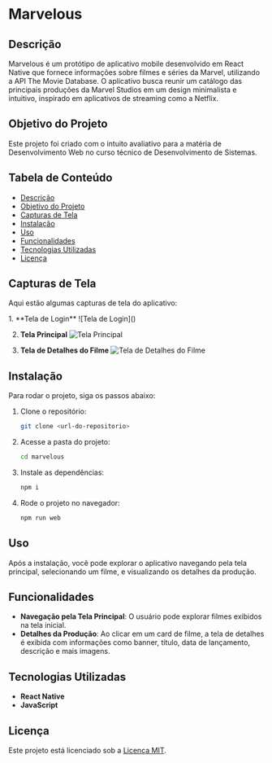 # Marvelous

## Descrição
Marvelous é um protótipo de aplicativo mobile desenvolvido em React Native que fornece informações sobre filmes e séries da Marvel, utilizando a API The Movie Database. O aplicativo busca reunir um catálogo das principais produções da Marvel Studios em um design minimalista e intuitivo, inspirado em aplicativos de streaming como a Netflix.

## Objetivo do Projeto
Este projeto foi criado com o intuito avaliativo para a matéria de Desenvolvimento Web no curso técnico de Desenvolvimento de Sistemas.

## Tabela de Conteúdo
- [Descrição](#descrição)
- [Objetivo do Projeto](#objetivo-do-projeto)
- [Capturas de Tela](#capturas-de-tela)
- [Instalação](#instalação)
- [Uso](#uso)
- [Funcionalidades](#funcionalidades)
- [Tecnologias Utilizadas](#tecnologias-utilizadas)
- [Licença](#licença)

## Capturas de Tela
Aqui estão algumas capturas de tela do aplicativo:
<div>
1. **Tela de Login**
   ![Tela de Login]()

2. **Tela Principal**
   ![Tela Principal]()

3. **Tela de Detalhes do Filme**
   ![Tela de Detalhes do Filme]()
</div>

## Instalação
Para rodar o projeto, siga os passos abaixo:

1. Clone o repositório:
   ```bash
   git clone <url-do-repositorio>
   ```

2. Acesse a pasta do projeto:
   ```bash
   cd marvelous
   ```

3. Instale as dependências:
   ```bash
   npm i
   ```

4. Rode o projeto no navegador:
   ```bash
   npm run web
   ```

## Uso
Após a instalação, você pode explorar o aplicativo navegando pela tela principal, selecionando um filme, e visualizando os detalhes da produção.

## Funcionalidades
- **Navegação pela Tela Principal**: O usuário pode explorar filmes exibidos na tela inicial.
- **Detalhes da Produção**: Ao clicar em um card de filme, a tela de detalhes é exibida com informações como banner, título, data de lançamento, descrição e mais imagens.

## Tecnologias Utilizadas
- **React Native**
- **JavaScript**

## Licença
Este projeto está licenciado sob a [Licença MIT](LICENSE).


